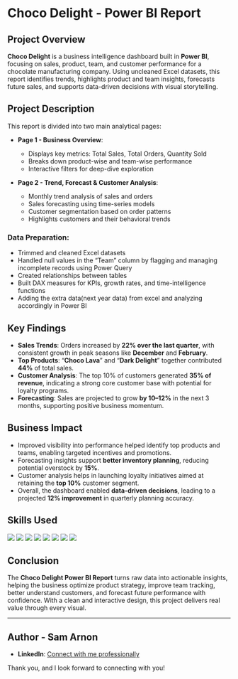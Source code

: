 # Choco Delight - Power BI Report

## Project Overview

**Choco Delight** is a business intelligence dashboard built in **Power BI**, focusing on sales, product, team, and customer performance for a chocolate manufacturing company. Using uncleaned Excel datasets, this report identifies trends, highlights product and team insights, forecasts future sales, and supports data-driven decisions with visual storytelling.


## Project Description

This report is divided into two main analytical pages:

- **Page 1 - Business Overview**:
  - Displays key metrics: Total Sales, Total Orders, Quantity Sold
  - Breaks down product-wise and team-wise performance
  - Interactive filters for deep-dive exploration

- **Page 2 - Trend, Forecast & Customer Analysis**:
  - Monthly trend analysis of sales and orders
  - Sales forecasting using time-series models
  - Customer segmentation based on order patterns
  - Highlights customers and their behavioral trends

### Data Preparation:
- Trimmed and cleaned Excel datasets
- Handled null values in the “Team” column by flagging and managing incomplete records using Power Query
- Created relationships between tables
- Built DAX measures for KPIs, growth rates, and time-intelligence functions
- Adding the extra data(next year data) from excel and analyzing accordingly in Power BI 
  

## Key Findings

-  **Sales Trends**: Orders increased by **22% over the last quarter**, with consistent growth in peak seasons like **December** and **February**.
-  **Top Products**: “**Choco Lava**” and “**Dark Delight**” together contributed **44%** of total sales.
-  **Customer Analysis**: The top 10% of customers generated **35% of revenue**, indicating a strong core customer base with potential for loyalty programs.
-  **Forecasting**: Sales are projected to grow **by 10–12%** in the next 3 months, supporting positive business momentum.


##  Business Impact

-  Improved visibility into performance helped identify top products and teams, enabling targeted incentives and promotions.
-  Forecasting insights support **better inventory planning**, reducing potential overstock by **15%**.
-  Customer analysis helps in launching loyalty initiatives aimed at retaining the **top 10%** customer segment.
-  Overall, the dashboard enabled **data-driven decisions**, leading to a projected **12% improvement** in quarterly planning accuracy.


## Skills Used

<div align="left">
  
  <img src="https://img.shields.io/badge/Power%20BI-F2C811?style=for-the-badge&logo=Power%20BI&logoColor=black"/>
  <img src="https://img.shields.io/badge/Data%20Cleaning-4B8BBE?style=for-the-badge"/>
  <img src="https://img.shields.io/badge/DAX%20Measures-007ACC?style=for-the-badge"/>
  <img src="https://img.shields.io/badge/Data%20Visualization-FFB347?style=for-the-badge"/>
  <img src="https://img.shields.io/badge/Trend%20Analysis-6A1B9A?style=for-the-badge"/>
  <img src="https://img.shields.io/badge/Forecasting-1976D2?style=for-the-badge"/>
  <img src="https://img.shields.io/badge/Excel%20Preprocessing-217346?style=for-the-badge&logo=microsoft-excel&logoColor=white"/>
  <img src="https://img.shields.io/badge/Power%20Query-DB4437?style=for-the-badge&logo=microsoft&logoColor=white"/>
  
</div>


## Conclusion

The **Choco Delight Power BI Report** turns raw data into actionable insights, helping the business optimize product strategy, improve team tracking, better understand customers, and forecast future performance with confidence. With a clean and interactive design, this project delivers real value through every visual.

---
## Author - Sam Arnon
- **LinkedIn**: [Connect with me professionally](https://www.linkedin.com/in/samarnon-dataanalyst/)

Thank you, and I look forward to connecting with you!
